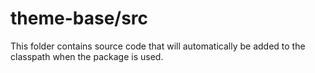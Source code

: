 # theme-base/src

This folder contains source code that will automatically be added to the classpath when
the package is used.

